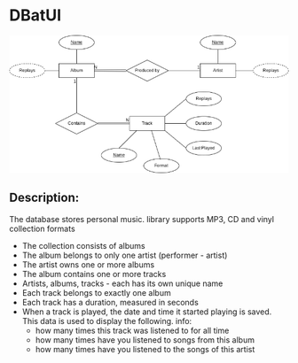 # DBatUI
![Diagram](ex1.png)
## Description:
The database stores personal music. library
supports MP3, CD and vinyl collection formats
* The collection consists of albums
* The album belongs to only one artist (performer - artist)
* The artist owns one or more albums
* The album contains one or more tracks
* Artists, albums, tracks - each has its own unique name
* Each track belongs to exactly one album
* Each track has a duration, measured in seconds
* When a track is played, the date and time it started playing is saved. This data is used to display the following. info:
    - how many times this track was listened to for all time
    - how many times have you listened to songs from this album
    - how many times have you listened to the songs of this artist
